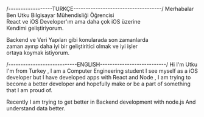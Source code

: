 /------------------TURKÇE------------------------------------/
Merhabalar Ben Utku Bilgisayar Mühendisliği Öğrencisi          
React ve iOS Developer'ım ama daha çok iOS üzerine              
Kendimi geliştiriyorum.                                          
                                                                
Backend ve Veri Yapıları gibi konularada son zamanlarda         
zaman ayırıp daha iyi bir geliştiritici olmak ve iyi işler      
ortaya koymak istiyorum.                                        


/----------------------------ENGLISH---------------------------/
 Hi I'm Utku I'm from Turkey , I am a Computer Engineering student
 I see myself as a iOS developer but I have developed apps with React and Node ,
 I am trying to become a better developer and hopefully make or be
 a part of something that I am proud of.
 
 Recently I am trying to get better in Backend development with node.js
 And understand data better.
